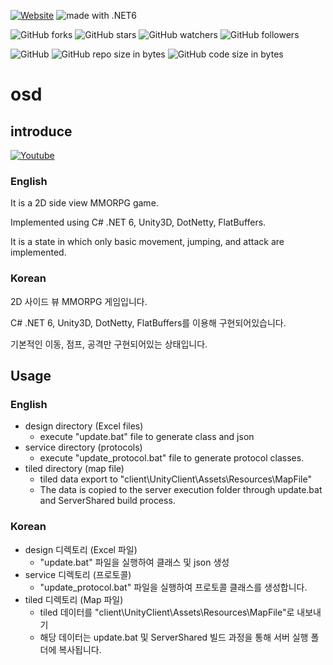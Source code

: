 [![Website](https://img.shields.io/website-up-down-green-red/http/shields.io.svg?label=elky-essay)](https://elky84.github.io)
<img src="https://img.shields.io/badge/made%20with-.NET6-blue.svg" alt="made with .NET6">

![GitHub forks](https://img.shields.io/github/forks/elky84/osd.svg?style=social&label=Fork)
![GitHub stars](https://img.shields.io/github/stars/elky84/osd.svg?style=social&label=Stars)
![GitHub watchers](https://img.shields.io/github/watchers/elky84/osd.svg?style=social&label=Watch)
![GitHub followers](https://img.shields.io/github/followers/elky84.svg?style=social&label=Follow)

![GitHub](https://img.shields.io/github/license/mashape/apistatus.svg)
![GitHub repo size in bytes](https://img.shields.io/github/repo-size/elky84/osd.svg)
![GitHub code size in bytes](https://img.shields.io/github/languages/code-size/elky84/osd.svg)

# osd

## introduce

[![Youtube](https://img.youtube.com/vi/NjaW4AE28ik/0.jpg)](https://www.youtube.com/watch?v=NjaW4AE28ik)

### English

It is a 2D side view MMORPG game.

Implemented using C# .NET 6, Unity3D, DotNetty, FlatBuffers.

It is a state in which only basic movement, jumping, and attack are implemented. 

### Korean

2D 사이드 뷰 MMORPG 게임입니다.

C# .NET 6, Unity3D, DotNetty, FlatBuffers를 이용해 구현되어있습니다.

기본적인 이동, 점프, 공격만 구현되어있는 상태입니다.

## Usage

### English

* design directory (Excel files)
	* execute "update.bat" file to generate class and json
* service directory (protocols)
	* execute "update_protocol.bat" file to generate protocol classes.
* tiled directory (map file)
  * tiled data export to "client\UnityClient\Assets\Resources\MapFile"
  * The data is copied to the server execution folder through update.bat and ServerShared build process. 

### Korean

* design 디렉토리 (Excel 파일)
  * "update.bat" 파일을 실행하여 클래스 및 json 생성
* service 디렉토리 (프로토콜)
  * "update_protocol.bat" 파일을 실행하여 프로토콜 클래스를 생성합니다.
* tiled 디렉토리 (Map 파일)
   * tiled 데이터를 "client\UnityClient\Assets\Resources\MapFile"로 내보내기
   * 해당 데이터는 update.bat 및 ServerShared 빌드 과정을 통해 서버 실행 폴더에 복사됩니다. 
